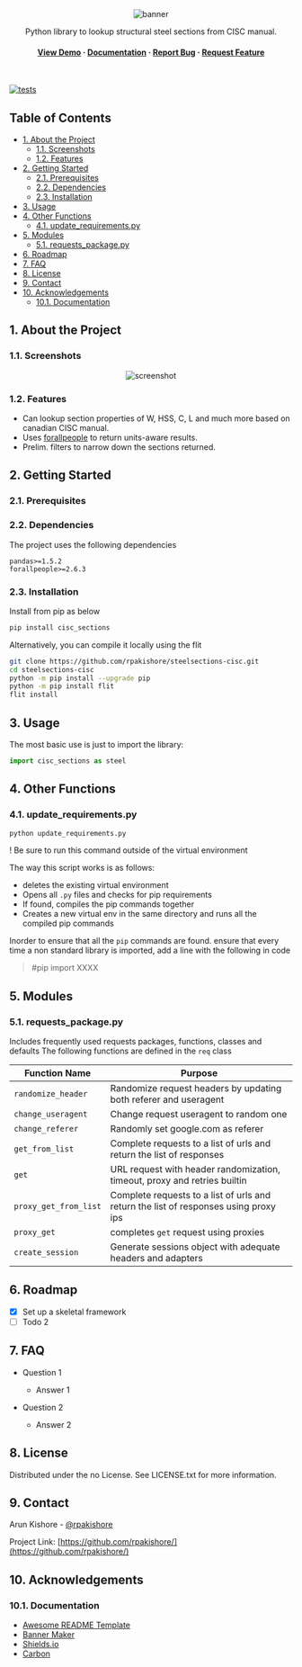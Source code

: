 <!--- Heading --->
<div align="center">
  <img src="assets/banner.png" alt="banner" width="auto" height="auto" />
  <p>
    Python library to lookup structural steel sections from CISC manual. 
  </p>
<h4>
    <a href="https://github.com/rpakishore/steelsections-cisc/">View Demo</a>
  <span> · </span>
    <a href="https://github.com/rpakishore/steelsections-cisc">Documentation</a>
  <span> · </span>
    <a href="https://github.com/rpakishore/steelsections-cisc/issues/">Report Bug</a>
  <span> · </span>
    <a href="https://github.com/rpakishore/steelsections-cisc/issues/">Request Feature</a>
  </h4>
</div>
<br />

<!-- Badges -->
[![tests](https://github.com/rpakishore/steelsections-cisc/actions/workflows/tests.yml/badge.svg)](https://github.com/rpakishore/steelsections-cisc/actions/workflows/tests.yml)

<!-- Table of Contents -->
<h2>Table of Contents</h2>

- [1. About the Project](#1-about-the-project)
  - [1.1. Screenshots](#11-screenshots)
  - [1.2. Features](#12-features)
- [2. Getting Started](#2-getting-started)
  - [2.1. Prerequisites](#21-prerequisites)
  - [2.2. Dependencies](#22-dependencies)
  - [2.3. Installation](#23-installation)
- [3. Usage](#3-usage)
- [4. Other Functions](#4-other-functions)
  - [4.1. update\_requirements.py](#41-update_requirementspy)
- [5. Modules](#5-modules)
  - [5.1. requests\_package.py](#51-requests_packagepy)
- [6. Roadmap](#6-roadmap)
- [7. FAQ](#7-faq)
- [8. License](#8-license)
- [9. Contact](#9-contact)
- [10. Acknowledgements](#10-acknowledgements)
  - [10.1. Documentation](#101-documentation)

<!-- About the Project -->
## 1. About the Project
<!-- Screenshots -->
### 1.1. Screenshots

<div align="center"> 
  <img src="https://placehold.co/600x400?text=Your+Screenshot+here" alt="screenshot" />
</div>

<!-- Features -->
### 1.2. Features

- Can lookup section properties of W, HSS, C, L and much more based on canadian CISC manual.
- Uses [forallpeople](https://github.com/connorferster/forallpeople) to return units-aware results.
- Prelim. filters to narrow down the sections returned.

<!-- Getting Started -->
## 2. Getting Started

<!-- Prerequisites -->
### 2.1. Prerequisites

### 2.2. Dependencies
The project uses the following dependencies
```
pandas>=1.5.2
forallpeople>=2.6.3
```

<!-- Installation -->
### 2.3. Installation

Install from pip as below   
```bash
pip install cisc_sections
```

Alternatively, you can compile it locally using the flit
```bash
git clone https://github.com/rpakishore/steelsections-cisc.git
cd steelsections-cisc
python -m pip install --upgrade pip
python -m pip install flit
flit install
```
<!-- Usage -->
## 3. Usage

The most basic use is just to import the library:

```python
import cisc_sections as steel
```
## 4. Other Functions
### 4.1. update_requirements.py
```bash
python update_requirements.py
```
! Be sure to run this command outside of the virtual environment

The way this script works is as follows:
- deletes the existing virtual environment
- Opens all `.py` files and checks for pip requirements
- If found, compiles the pip commands together
- Creates a new virtual env in the same directory and runs all the compiled pip commands

Inorder to ensure that all the `pip` commands are found. ensure that every time a non standard library is imported, add a line with the following in code
> #pip import XXXX

## 5. Modules
### 5.1. requests_package.py
Includes frequently used requests packages, functions, classes and defaults
The following functions are defined in the `req` class 

|Function Name| Purpose|
|-------------|--------|
|`randomize_header`|Randomize request headers by updating both referer and useragent|
|`change_useragent`|Change request useragent to random one|
|`change_referer`|Randomly set google.com as referer|
|`get_from_list`|Complete requests to a list of urls and return the list of responses|
|`get`|URL request with header randomization, timeout, proxy and retries builtin|
|`proxy_get_from_list`|Complete requests to a list of urls and return the list of responses using proxy ips|
|`proxy_get`|completes `get` request using proxies|
|`create_session`|Generate sessions object with adequate headers and adapters|



<!-- Roadmap -->
## 6. Roadmap

* [x] Set up a skeletal framework
* [ ] Todo 2

<!-- FAQ -->
## 7. FAQ
- Question 1
  + Answer 1

- Question 2
  + Answer 2

<!-- License -->
## 8. License
Distributed under the no License. See LICENSE.txt for more information.

<!-- Contact -->
## 9. Contact

Arun Kishore - [@rpakishore](mailto:rpakishore@gmail.com)

Project Link: [https://github.com/rpakishore/](https://github.com/rpakishore/)


<!-- Acknowledgments -->
## 10. Acknowledgements

### 10.1. Documentation
 - [Awesome README Template](https://github.com/Louis3797/awesome-readme-template/blob/main/README-WITHOUT-EMOJI.md)
 - [Banner Maker](https://banner.godori.dev/)
 - [Shields.io](https://shields.io/)
 - [Carbon](https://carbon.now.sh/)